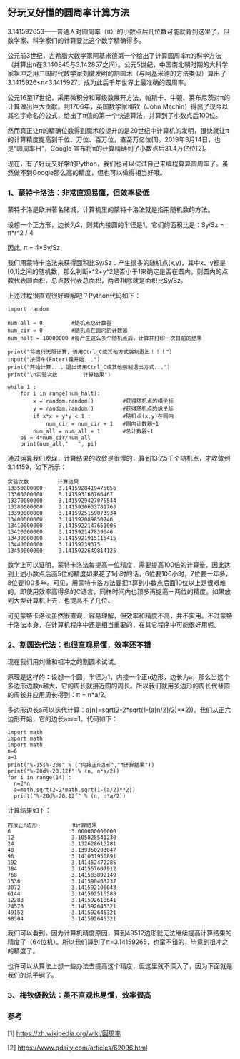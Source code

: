 ## 好玩又好懂的圆周率计算方法

3.141592653——普通人对圆周率（π）的小数点后几位数可能就背到这里了，但数学家、科学家们的计算要比这个数字精确得多。

公元前3世纪，古希腊大数学家阿基米德第一个给出了计算圆周率π的科学方法（并算出π在3.140845与3.142857之间）。公元5世纪，中国南北朝时期的大科学家祖冲之用三国时代数学家刘徽发明的割圆术（与阿基米德的方法类似）算出了3.1415926<π<3.1415927，成为此后千年世界上最准确的圆周率。

公元16至17世纪，采用微积分和幂级数展开方法，帕斯卡、牛顿、莱布尼茨对π的计算做出巨大贡献。到1706年，英国数学家梅钦（John Machin）得出了现今以其名字命名的公式，给出了π值的第一个快速算法，并算到了小数点后100位。

然而真正让π的精确位数得到魔术般提升的是20世纪中计算机的发明，很快就让π的计算精度提高到千位、万位、百万位，直至万亿位[1]。2019年3月14日，也是“圆周率日”，Google 宣布将π的计算精确到了小数点后31.4万亿位[2]。

现在，有了好玩又好学的Python，我们也可以试试自己来编程算算圆周率了。虽然做不到Google那么高的精度，但也可以做得相当好哦。

### 1、蒙特卡洛法：非常直观易懂，但效率极低

蒙特卡洛是欧洲著名赌城，计算机里的蒙特卡洛法就是指用随机数的方法。

设想一个正方形，边长为2，则其内接圆的半径是1。它们的面积比是：Sy/Sz = π*r^2 / 4

因此, π = 4*Sy/Sz

我们用蒙特卡洛法来获得面积比Sy/Sz：产生很多的随机点(x,y)，其中x、y都是[0,1]之间的随机数，那么判断x^2+y^2是否小于1来确定是否在圆内，则圆内的点数代表圆面积，总点数代表总面积，两者相除就是面积比Sy/Sz。

上述过程很直观很好理解吧？Python代码如下：

```
import random

num_all = 0         #随机点总计数器
num_cir = 0         #随机点在圆内的计数器
num_halt = 10000000 #每产生这么多个随机点后，计算并打印一次目前的结果

print("将进行无限计算，请用Ctrl_C或其他方式强制退出！！！")
input("按回车(Enter)键开始...")
print("开始计算...，退出请用Ctrl_C或其他强制退出方式...")
print("\n实验次数        计算结果")

while 1 :
    for i in range(num_halt): 
        x = random.random()         #获得随机点的横坐标
        y = random.random()         #获得随机点的纵坐标
        if x*x + y*y < 1 :          #随机点(x,y)在圆内
            num_cir = num_cir + 1   #圆内计数器+1
        num_all = num_all + 1       #总计数器+1
    pi = 4*num_cir/num_all
    print(num_all,"   ", pi)

```

通过运算我们发现，计算结果的收敛是很慢的，算到13亿5千个随机点，才收敛到3.14159，如下所示：

	实验次数         计算结果
	13350000000     3.1415928419475656
	13360000000     3.141593166766467
	13370000000     3.1415929427075544
	13380000000     3.1415930633781763
	13390000000     3.1415925159073934
	13400000000     3.141592089850746
	13410000000     3.1415922147651005
	13420000000     3.141592147839046
	13430000000     3.1415921915115415
	13440000000     3.14159239375
	13450000000     3.1415922649814125

数学上可以证明，蒙特卡洛法每提高一位精度，需要提高100倍的计算量，因此达到上述小数点后面5位的精度如果花了1小时的话，6位要100小时，7位要一年多，8位要100多年。可见，用蒙特卡洛方法要把π算到小数点后面10位以上是很艰难的。即使用效率高得多的C语言，同样时间内也顶多再提高一两位的精度。如果放到大型计算机上去，也提高不了几位。

可见蒙特卡洛法虽然很直观，容易理解，但效率和精度不高，并不实用。不过蒙特卡洛法本身，在计算机程序中还是相当重要的，在其它程序中可能很好用呢。

### 2、割圆迭代法：也很直观易懂，效率还不错

现在我们用刘徽和祖冲之的割圆术试试。

原理是这样的：设想一个圆，半径为1，内接一个正n边形，边长为a，那么当这个多边形边数n越大，它的周长就接近圆的周长。所以我们就用多边形的周长代替圆的周长并应用周长得到：π = n*a/2。

多边形边长a可以迭代计算：a[n]=sqrt(2-2*sqrt(1-(a[n/2]/2)**2))。我们从正六边形开始，它的边长a=r=1。代码如下：

```
import math
import math
import math
n=6
a=1
print("%-15s%-20s" % ("内接正n边形","π计算结果"))
print("%-20d%-20.12f" % (n, n*a/2))
for i in range(14) :
  n=2*n
  a=math.sqrt(2-2*math.sqrt(1-(a/2)**2))
  print("%-20d%-20.12f" % (n, n*a/2))
```
计算结果如下：

```
内接正n边形           π计算结果               
6                   3.000000000000      
12                  3.105828541230      
24                  3.132628613281      
48                  3.139350203047      
96                  3.141031950891      
192                 3.141452472285      
384                 3.141557607912      
768                 3.141583892149      
1536                3.141590463237      
3072                3.141592106043      
6144                3.141592516588      
12288               3.141592618641      
24576               3.141592645321      
49152               3.141592645321      
98304               3.141592645321  
```
我们可以看到，因为计算机精度原因，算到49512边形就无法继续提高计算结果的精度了（64位机）。所以我们算到了π=3.14159265，也蛮不错的，毕竟到祖冲之的精度了。

也许可以从算法上想一些办法去提高这个精度，但这里就不深入了，因为下面就是我们的杀手锏了。

### 3、梅钦级数法：虽不直观也易懂，效率很高

### 参考

[1] https://zh.wikipedia.org/wiki/圓周率

[2] https://www.qdaily.com/articles/62096.html
